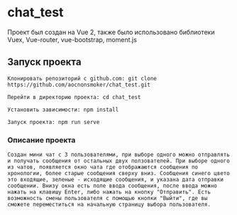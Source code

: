 # chat_test

Проект был создан на Vue 2, также было использовано библиотеки Vuex, Vue-router, vue-bootstrap, moment.js

## Запуск проекта
```
Клонировать репозиторий с github.com: git clone https://github.com/aocnonsmoker/chat_test.git

Перейти в директорию проекта: cd chat_test

Установить зависимости: npm install

Запуск проекта: npm run serve

```

### Описание проекта
```
Создан мини чат с 3 пользователями, при выборе одного можно отправлять и получать сообщения от остальных двух ползователей. При выборе одного из чатов, появляется окно чата где отображаются сообщения по хронологии, более старые сообщения сверху вниз. Сообщения синего цвето это входящие, зеленые - исходящие сообщения, и указана дата отправки сообщении. Внизу окна есть поле ввода сообщения, после ввода можно нажать на клавишу Enter, либо нажать на кнопку "Отправить". Есть возможность смены пользователя с помощью кнопки "Выйти", где вы сможете переместиться на начальную страницу выбора пользователя.
```